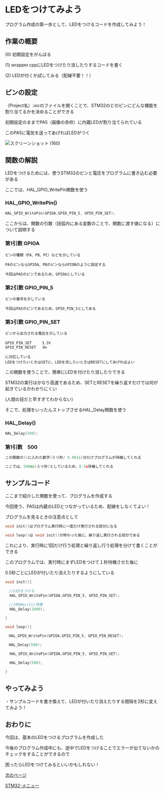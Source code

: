 # LEDをつけてみよう

プログラム作成の第一歩として、LEDをつけるコードを作成してみよう！

## 作業の概要

(0) 初期設定をがんばる

(1) wrapper.cppにLEDをつけたり消したりするコードを書く

(2) LEDが付くか試してみる（配線不要！！）


## ピンの設定

（Project名）.iocのファイルを開くことで、STM32のどのピンにどんな機能を割り当てるかを決めることができる

初期設定のままでPA5（画像の赤枠）に内蔵LEDが割り当てられている

このPA5に電気を送ってあげればLEDがつく

![スクリーンショット (160)](https://github.com/user-attachments/assets/8650d92c-2c73-452e-a482-27a4e811d7fb)

## 関数の解説

LEDをつけるためには、使うSTM32のピンと電圧をプログラムに書き込む必要がある

ここでは、HAL_GPIO_WritePin関数を使う

### HAL_GPIO_WritePin()
```cpp
HAL_GPIO_WritePin(GPIOA,GPIO_PIN_5, GPIO_PIN_SET);
```

ここからは、関数の引数（括弧内にある変数のことで、関数に渡す値になる）について説明する

### 第1引数 GPIOA
```
ピンの種類（PA、PB、PC）などを示している

PAのピンならGPIOA、PBのピンならGPIOBのように設定する

今回はPA5のピンであるため、GPIOAとしている
```
### 第2引数 GPIO_PIN_5
```
ピンの番号を示している

今回はPA5のピンであるため、GPIO_PIN_5としてある
```
### 第3引数 GPIO_PIN_SET
```
ピンから出力される電圧を示している

GPIO_PIN_SET　   3.3V
GPIO_PIN_RESET   0v

に対応している
LEDをつけたいときはSETに、LEDを消したいときはRESETにしてあげればよい
```
この関数を使うことで、簡単にLEDを付けたり消したりできる

STM32の実行はかなり高速であるため、SETとRESETを繰り返すだけでは何が起きているかわかりにくい

(人間の目だと早すぎてわからない）


そこで、処理をいったんストップさせるHAL_Delay関数を使う

### HAL_Delay()
```cpp
HAL_Delay(500);
```

### 第1引数　500
```cpp
この関数の()に入れた数字(ミリ秒/ 0.001s)分だけプログラムが待機してくれる

ここでは、500ms(ミリ秒)としているため、0.5s待機してくれる
```

## サンプルコード

ここまで紹介した関数を使って、プログラムを作成する

今回使う、PA5は内蔵のLEDとつながっているため、配線をしなくてよい！

プログラムを見るときの注意点として
```cpp
void init()はプログラム実行時に一度だけ実行される部分になる

void loop()は void init()が終わった後に、繰り返し実行される部分である
```

これにより、実行時に1回だけ行う処理と繰り返し行う処理を分けて書くことができる

このプログラムでは、実行時にまずLEDをつけて１秒待機させた後に

0.5秒ごとにLEDが付いたり消えたりするようにしている

```cpp
void init(){

　//LEDをつける
  HAL_GPIO_WritePin(GPIOA,GPIO_PIN_5, GPIO_PIN_SET);

　//1000ms(1s)待機
  HAL_Delay(1000);

}

void loop(){

　HAL_GPIO_WritePin(GPIOA,GPIO_PIN_5, GPIO_PIN_RESET);

　HAL_Delay(500);

  HAL_GPIO_WritePin(GPIOA,GPIO_PIN_5, GPIO_PIN_SET);

  HAL_Delay(500);

}
```
## やってみよう

・サンプルコードを書き換えて、LEDが付いたり消えたりする間隔を2秒に変えてみよう！

## おわりに

今回は、基本のLEDをつけるプログラムを作成した

今後のプログラム作成中にも、途中でLEDをつけることでエラーが出てないかのチェックをすることができるので

困ったらLEDをつけてみるといいかもしれない！

[次のページ](12_シリアル通信.md)

[STM32-メニュー](index.md)

